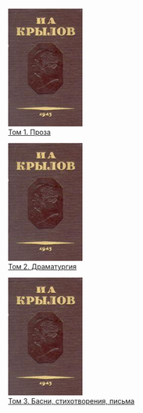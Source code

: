 ![](Том%201.%20Проза.jpg)  
[Том 1. Проза](Том%201.%20Проза)

![](Том%202.%20Драматургия.jpg)  
[Том 2. Драматургия](Том%202.%20Драматургия)

![](Том%203.%20Басни,%20стихотворения,%20письма.jpg)  
[Том 3. Басни, стихотворения, письма](Том%203.%20Басни,%20стихотворения,%20письма)

